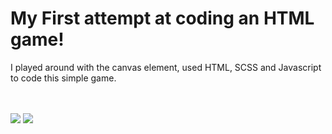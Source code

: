 <h1> My First attempt at coding an HTML game! </h1>

<p> I played around with the canvas element, used HTML, SCSS and Javascript to code this simple game. </p>

<br> <br>
<img src="./build/assets/images/screenshot01.png">
<img src="./build/assets/images/screenshot02.png">
